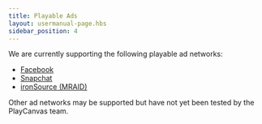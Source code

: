 ```yaml
---
title: Playable Ads
layout: usermanual-page.hbs
sidebar_position: 4
---
```


We are currently supporting the following playable ad networks:

* [Facebook][fb-ad]
* [Snapchat][snapchat-ad]
* [ironSource (MRAID)][ironsource-mraid-ad]

Other ad networks may be supported but have not yet been tested by the PlayCanvas team.

[fb-ad]: /user-manual/publishing/playable-ads/fb-playable-ads
[snapchat-ad]: /user-manual/publishing/playable-ads/snapchat-playable-ads
[ironsource-mraid-ad]: /user-manual/publishing/playable-ads/ironsource-mraid-playable-ads